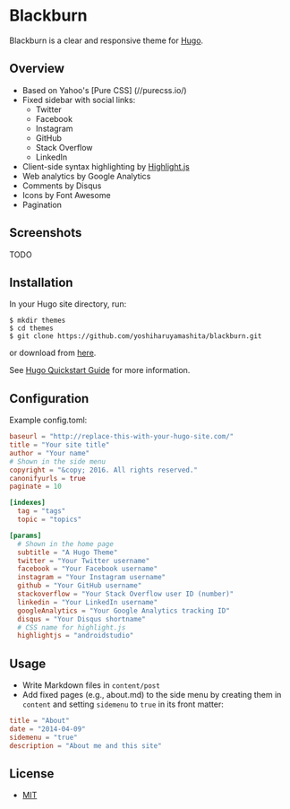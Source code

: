 # Blackburn

Blackburn is a clear and responsive theme for [Hugo](//gohugo.io).

## Overview

* Based on Yahoo's [Pure CSS] (//purecss.io/)
* Fixed sidebar with social links:
  * Twitter
  * Facebook
  * Instagram
  * GitHub
  * Stack Overflow
  * LinkedIn
* Client-side syntax highlighting by [Highlight.js](//highlightjs.org)
* Web analytics by Google Analytics
* Comments by Disqus
* Icons by Font Awesome
* Pagination

## Screenshots

TODO

## Installation

In your Hugo site directory, run:

```shell
$ mkdir themes
$ cd themes
$ git clone https://github.com/yoshiharuyamashita/blackburn.git
```

or download from [here](//github.com/yoshiharuyamashita/blackburn/archive/master.zip).

See [Hugo Quickstart Guide](//gohugo.io/overview/quickstart/) for more information.

## Configuration

Example config.toml:

```toml
baseurl = "http://replace-this-with-your-hugo-site.com/"
title = "Your site title"
author = "Your name"
# Shown in the side menu
copyright = "&copy; 2016. All rights reserved."
canonifyurls = true
paginate = 10

[indexes]
  tag = "tags"
  topic = "topics"

[params]
  # Shown in the home page
  subtitle = "A Hugo Theme"
  twitter = "Your Twitter username"
  facebook = "Your Facebook username"
  instagram = "Your Instagram username"
  github = "Your GitHub username"
  stackoverflow = "Your Stack Overflow user ID (number)"
  linkedin = "Your LinkedIn username"
  googleAnalytics = "Your Google Analytics tracking ID"
  disqus = "Your Disqus shortname"
  # CSS name for highlight.js
  highlightjs = "androidstudio"
```

## Usage

* Write Markdown files in `content/post`
* Add fixed pages (e.g., about.md) to the side menu by creating them in `content` and setting `sidemenu` to `true` in its front matter:

```toml
title = "About"
date = "2014-04-09"
sidemenu = "true"
description = "About me and this site"
```

## License

* [MIT](//opensource.org/licenses/MIT)
